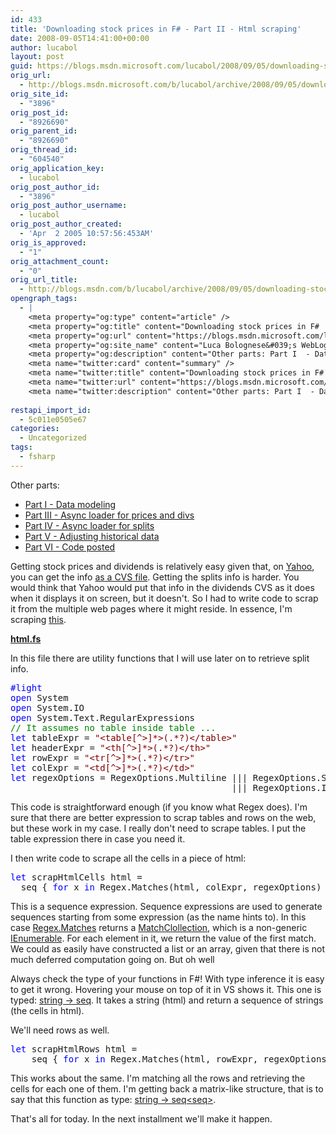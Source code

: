 ```yaml
---
id: 433
title: 'Downloading stock prices in F# - Part II - Html scraping'
date: 2008-09-05T14:41:00+00:00
author: lucabol
layout: post
guid: https://blogs.msdn.microsoft.com/lucabol/2008/09/05/downloading-stock-prices-in-f-part-ii-html-scraping/
orig_url:
  - http://blogs.msdn.microsoft.com/b/lucabol/archive/2008/09/05/downloading-stock-prices-in-f-part-ii-html-scraping.aspx
orig_site_id:
  - "3896"
orig_post_id:
  - "8926690"
orig_parent_id:
  - "8926690"
orig_thread_id:
  - "604540"
orig_application_key:
  - lucabol
orig_post_author_id:
  - "3896"
orig_post_author_username:
  - lucabol
orig_post_author_created:
  - 'Apr  2 2005 10:57:56:453AM'
orig_is_approved:
  - "1"
orig_attachment_count:
  - "0"
orig_url_title:
  - http://blogs.msdn.com/b/lucabol/archive/2008/09/05/downloading-stock-prices-in-f-part-ii-html-scraping.aspx
opengraph_tags:
  - |
    <meta property="og:type" content="article" />
    <meta property="og:title" content="Downloading stock prices in F#  - Part II  - Html scraping" />
    <meta property="og:url" content="https://blogs.msdn.microsoft.com/lucabol/2008/09/05/downloading-stock-prices-in-f-part-ii-html-scraping/" />
    <meta property="og:site_name" content="Luca Bolognese&#039;s WebLog" />
    <meta property="og:description" content="Other parts: Part I  - Data modeling Part III  - Async loader for prices and divs Part IV  - Async loader for splits Part V  - Adjusting historical data Part VI  - Code posted Getting stock prices and dividends is relatively easy given that, on Yahoo, you can get the info as a CVS file...." />
    <meta name="twitter:card" content="summary" />
    <meta name="twitter:title" content="Downloading stock prices in F#  - Part II  - Html scraping" />
    <meta name="twitter:url" content="https://blogs.msdn.microsoft.com/lucabol/2008/09/05/downloading-stock-prices-in-f-part-ii-html-scraping/" />
    <meta name="twitter:description" content="Other parts: Part I  - Data modeling Part III  - Async loader for prices and divs Part IV  - Async loader for splits Part V  - Adjusting historical data Part VI  - Code posted Getting stock prices and dividends is relatively easy given that, on Yahoo, you can get the info as a CVS file...." />
    
restapi_import_id:
  - 5c011e0505e67
categories:
  - Uncategorized
tags:
  - fsharp
---
```

Other parts:

  * [Part I  - Data modeling](http://blogs.msdn.com/lucabol/archive/2008/08/29/downloading-stock-prices-in-f-part-i-data-modeling.aspx)
  * [Part III  - Async loader for prices and divs](http://blogs.msdn.com/lucabol/archive/2008/09/12/downloading-stock-prices-in-f-part-iii-async-loader-for-prices-and-divs.aspx)
  * [Part IV  - Async loader for splits](http://blogs.msdn.com/lucabol/archive/2008/09/19/downloading-stock-prices-in-f-part-iv-async-loader-for-splits.aspx)
  * [Part V  - Adjusting historical data](http://blogs.msdn.com/lucabol/archive/2008/09/26/downloading-stock-prices-in-f-part-v-adjusting-historical-data.aspx)
  * [Part VI  - Code posted](http://blogs.msdn.com/lucabol/archive/2008/10/20/downloading-stock-prices-in-f-part-vi-code-posted.aspx)

Getting stock prices and dividends is relatively easy given that, on [Yahoo](http://finance.yahoo.com/q/hp?s=GE), you can get the info [as a CVS file](http://ichart.finance.yahoo.com/table.csv?s=GE&a=00&b=2&c=1962&d=08&e=5&f=2008&g=d&ignore=.csv). Getting the splits info is harder. You would think that Yahoo would put that info in the dividends CVS as it does when it displays it on screen, but it doesn't. So I had to write code to scrap it from the multiple web pages where it might reside. In essence, I'm scraping [this](http://finance.yahoo.com/q/hp?s=GE&a=00&b=2&c=1962&d=08&e=5&f=2008&g=v).

**<u>html.fs</u>**

In this file there are utility functions that I will use later on to retrieve split info. 

<pre class="code"><span style="color:blue;">#light
open </span>System
<span style="color:blue;">open </span>System.IO
<span style="color:blue;">open </span>System.Text.RegularExpressions
<span style="color:green;">// It assumes no table inside table ...
</span><span style="color:blue;">let </span>tableExpr = <span style="color:maroon;">"&lt;table[^&gt;]*&gt;(.*?)&lt;/table&gt;"
</span><span style="color:blue;">let </span>headerExpr = <span style="color:maroon;">"&lt;th[^&gt;]*&gt;(.*?)&lt;/th&gt;"
</span><span style="color:blue;">let </span>rowExpr = <span style="color:maroon;">"&lt;tr[^&gt;]*&gt;(.*?)&lt;/tr&gt;"
</span><span style="color:blue;">let </span>colExpr = <span style="color:maroon;">"&lt;td[^&gt;]*&gt;(.*?)&lt;/td&gt;"
</span><span style="color:blue;">let </span>regexOptions = RegexOptions.Multiline ||| RegexOptions.Singleline <br />                                          ||| RegexOptions.IgnoreCase</pre>

This code is straightforward enough (if you know what Regex does). I'm sure that there are better expression to scrap tables and rows on the web, but these work in my case. I really don't need to scrape tables. I put the table expression there in case you need it.

I then write code to scrape all the cells in a piece of html:

<pre class="code"><span style="color:blue;">let </span>scrapHtmlCells html =
  seq { <span style="color:blue;">for </span>x <span style="color:blue;">in </span>Regex.Matches(html, colExpr, regexOptions) <span style="color:blue;">-&gt; </span>x.Groups.Item(1).ToString()}            </pre>

This is a sequence expression. Sequence expressions are used to generate sequences starting from some expression (as the name hints to). In this case <u>Regex.Matches</u> returns a <u>MatchClollection</u>, which is a non-generic <u>IEnumerable</u>. For each element in it, we return the value of the first match. We could as easily have constructed a list or an array, given that there is not much deferred computation going on. But oh well

Always check the type of your functions in F#! With type inference it is easy to get it wrong. Hovering your mouse on top of it in VS shows it. This one is typed: <u>string -> seq<string></u>. It takes a string (html) and return a sequence of strings (the cells in html).

We'll need rows as well.

<pre class="code"><span style="color:blue;">let </span>scrapHtmlRows html =
    seq { <span style="color:blue;">for </span>x <span style="color:blue;">in </span>Regex.Matches(html, rowExpr, regexOptions) <span style="color:blue;">-&gt; </span>scrapHtmlCells x.Value }</pre>

This works about the same. I'm matching all the rows and retrieving the cells for each one of them. I'm getting back a matrix-like structure, that is to say that this function as type: <u>string -> seq<seq<string>></u>.

That's all for today. In the next installment we'll make it happen.